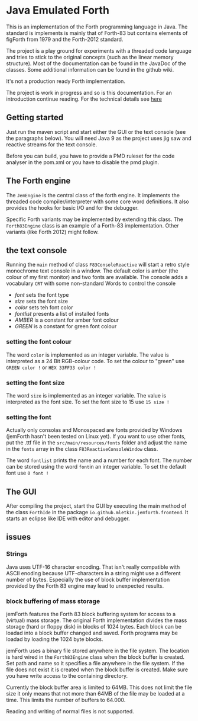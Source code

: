 # Java Emulated Forth #
This is an implementation of the Forth programming language in Java.
The standard is implements is mainly that of Forth-83 but contains elements of
figForth from 1979 and the Forth-2012 standard.

The project is a play ground for experiments with a threaded code language and
tries to stick to the original concepts (such as the linear memory structure).
Most of the documentation can be found in the JavaDoc of the classes.
Some additional information can be found in the github wiki.

It's not a production ready Forth implementation.

The project is work in progress and so is this documentation.
For an introduction continue reading. For the technical details see [here](src/doc/readme.md)

## Getting started ##
Just run the maven script and start either the GUI or the text console (see the paragraphs below).
You will need Java 9 as the project uses jig saw and reactive streams for the text console.

Before you can build, you have to provide a PMD ruleset for the code analyser in the pom.xml
or you have to disable the pmd plugin.

## The Forth engine ##
The ``JemEngine`` is the central class of the forth engine.
It implements the threaded code compiler/interpreter with some core word definitions.
It also provides the hooks for basic I/O and for the debugger.

Specific Forth variants may be implemented by extending this class.
The ``Forth83Engine`` class is an example of a Forth-83 implementation.
Other variants (like Forth 2012) might follow.

## the text console
Running the ``main`` method of class ``F83ConsoleReactive`` will start a retro style monochrome text console in a window.
The default color is amber (the colour of my first monitor) and two fonts are available.
The console adds a vocabulary ``CRT`` with some non-standard Words to control the console
- *font* sets the font type
- *size* sets the font size 
- *color* sets teh font color
- *fontlist* presents a list of installed fonts
- *AMBER* is a constant for amber font colour
- *GREEN* is a constant for green font colour

### setting the font colour
The word ``color`` is implemented as an integer variable.
The value is interpreted as a 24 Bit RGB-colour code.
To set the colour to "green" use
``GREEN color !``
or
``HEX 33FF33 color !``
### setting the font size
The word ``size`` is implemented as an integer variable.
The value is interpreted as the font size.
To set the font size to 15 use
``
15 size !
``
### setting the font
Actually only consolas and Monospaced are fonts provided by Windows (jemForth hasn't been tested on Linux yet).
If you want to use other fonts, put the .ttf file in the ``src/main/resources/fonts`` folder and adjust the name
in the ``fonts`` array in the class ``F83ReactiveConsoleWindow`` class.

The word ``fontlist`` prints the name and a number for each font.
The number can be stored using the word ``font``in an integer variable.
To set the default font use
``0 font !``
## The GUI
After compiling the project, start the GUI by executing the main method
of the class ``ForthIde`` in the package ``io.github.mletkin.jemforth.frontend``.
It starts an eclipse like IDE with editor and debugger.

## issues

### Strings
Java uses UTF-16 character encoding. That isn't really compatible with ASCII enoding
because UTF-characters in a string might use a different number of bytes.
Especially the use of block buffer implementation provided by the Forth 83 engine may lead to
unexpected results.

### block buffering of mass storage
jemForth features the Forth 83 block buffering system for access to a (virtual) mass storage.
The original Forth implementation divides the mass storage (hard or floppy disk) in blocks of 1024 bytes.
Each block can be loadad into a block buffer changed and saved. Forth programs may be loadad by loading
the 1024 byte blocks.

jemForth uses a binary file stored anywhere in the file system.
The location is hard wired in the ``Forth83Engine`` class when the block buffer is created.
Set path and name so it specifies a file anywhere in the file system. If the file does not exist it is created when the
block buffer is created. Make sure you have write access to the containing directory.

Currently the block buffer area is limited to 64MB. This does not limit the file size it only means
that not more than 64MB of the file may be loaded at a time. This limits the number of buffers to 64.000.

Reading and writing of normal files is not supported. 

